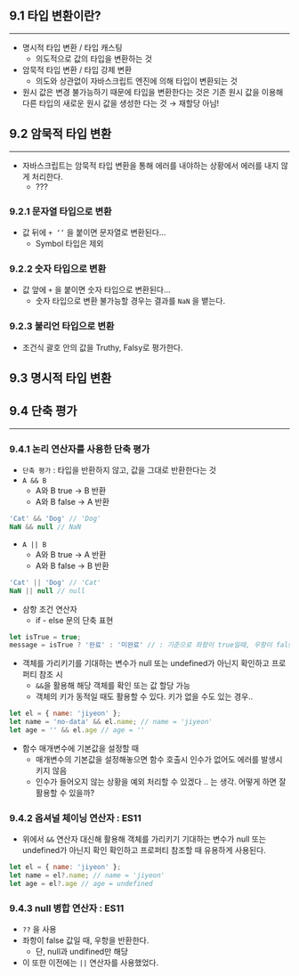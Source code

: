## 9.1 타입 변환이란?

---

- 명시적 타입 변환 / 타입 캐스팅
    - 의도적으로 값의 타입을 변환하는 것
- 암묵적 타입 변환 / 타입 강제 변환
    - 의도와 상관없이 자바스크립트 엔진에 의해 타입이 변환되는 것
- 원시 값은 변경 불가능하기 때문에 타입을 변환한다는 것은 기존 원시 값을 이용해 다른 타입의 새로운 원시 값을 생성한 다는 것 → 재할당 아님!

## 9.2 암묵적 타입 변환

---

- 자바스크립트는 암묵적 타입 변환을 통해 에러를 내야하는 상황에서 에러를 내지 않게 처리한다.
    - ???

### 9.2.1 문자열 타입으로 변환

- 값 뒤에 `+ ‘’` 을 붙이면 문자열로 변환된다…
    - Symbol 타입은 제외

### 9.2.2 숫자 타입으로 변환

- 값 앞에 `+` 을 붙이면 숫자 타입으로 변환된다…
    - 숫자 타입으로 변환 불가능할 경우는 결과를 `NaN` 을 뱉는다.

### 9.2.3 불리언 타입으로 변환

- 조건식 괄호 안의 값을 Truthy, Falsy로 평가한다.

## 9.3 명시적 타입 변환

## 9.4 단축 평가

---

### 9.4.1 논리 연산자를 사용한 단축 평가

- `단축 평가` : 타입을 반환하지 않고, 값을 그대로 반환한다는 것
- `A && B`
    - A와 B true → B 반환
    - A와 B false → A 반환

```jsx
'Cat' && 'Dog' // 'Dog'
NaN && null // NaN
```

- `A || B`
    - A와 B true → A 반환
    - A와 B false → B 반환

```jsx
'Cat' || 'Dog' // 'Cat'
NaN || null // null
```

- 삼항 조건 연산자
    - if - else 문의 단축 표현

```jsx
let isTrue = true;
message = isTrue ? '완료' : '미완료' // : 기준으로 좌항이 true일때, 우항이 false 일때 반환
```

- 객체를 가리키기를 기대하는 변수가 null 또는 undefined가 아닌지 확인하고 프로퍼티 참조 시
    - `&&`을 활용해 해당 객체를 확인 또는 값 할당 가능
    - 객체의 키가 동적일 때도 활용할 수 있다. 키가 없을 수도 있는 경우..

```jsx
let el = { name: 'jiyeon' };
let name = 'no-data' && el.name; // name = 'jiyeon'
let age = '' && el.age // age = ''
```

- 함수 매개변수에 기본값을 설정할 때
    - 매개변수의 기본값을 설정해놓으면 함수 호출시 인수가 없어도 에러를 발생시키지 않음
    - 인수가 들어오지 않는 상황을 예외 처리할 수 있겠다 .. 는 생각. 어떻게 하면 잘 활용할 수 있을까?

### 9.4.2 옵셔널 체이닝 연산자 : ES11

- 위에서 `&&` 연산자 대신해 활용해 객체를 가리키기 기대하는 변수가 null 또는 undefined가 아닌지 확인 확인하고 프로퍼티 참조할 때 유용하게 사용된다.

```jsx
let el = { name: 'jiyeon' };
let name = el?.name; // name = 'jiyeon'
let age = el?.age // age = undefined
```

### 9.4.3 null 병합 연산자 : ES11

- `??` 을 사용
- 좌항이 false 값일 때, 우항을 반환한다.
    - 단, null과 undifined만 해당
- 이 또한 이전에는  `||` 연산자를 사용했었다.